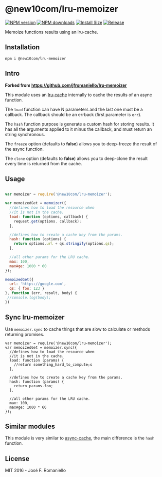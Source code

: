 # @new10com/lru-memoizer

[![NPM version][npm-image]][npm-url]
[![NPM downloads][download-image]][npm-url]
[![Install Size][install-size-image]][install-size-url]
[![Release][release-image]][release-url]

[npm-image]: https://img.shields.io/npm/v/@new10com/lru-memoizer.svg
[npm-url]: https://www.npmjs.org/package/@new10com/lru-memoizer
[download-image]: https://img.shields.io/npm/dm/@new10com/lru-memoizer.svg
[install-size-image]: https://packagephobia.now.sh/badge?p=@new10com/lru-memoizer
[install-size-url]: https://packagephobia.now.sh/result?p=@new10com/lru-memoizer
[release-image]: https://img.shields.io/github/release/new10com/lru-memoizer.svg
[release-url]: https://github.com/new10com/lru-memoizer/releases/latest

Memoize functions results using an lru-cache.

## Installation

```
npm i @new10com/lru-memoizer
```

## Intro

**Forked from https://github.com/jfromaniello/lru-memoizer**

This module uses an [lru-cache](https://github.com/isaacs/node-lru-cache) internally to cache the results of an async function.

The `load` function can have N parameters and the last one must be a callback. The callback should be an errback (first parameter is `err`).

The `hash` function purpose is generate a custom hash for storing results. It has all the arguments applied to it minus the callback, and must return an string synchronous.

The `freeze` option (defaults to **false**) allows you to deep-freeze the result of the async function.

The `clone` option (defaults to **false**) allows you to deep-clone the result every time is returned from the cache.

## Usage

```javascript

var memoizer = require('@new10com/lru-memoizer');

var memoizedGet = memoizer({
  //defines how to load the resource when
  //it is not in the cache.
  load: function (options, callback) {
    request.get(options, callback);
  },

  //defines how to create a cache key from the params.
  hash: function (options) {
    return options.url + qs.stringify(options.qs);
  },

  //all other params for the LRU cache.
  max: 100,
  maxAge: 1000 * 60
});

memoizedGet({
  url: 'https://google.com',
  qs: { foo: 123 }
}, function (err, result, body) {
 //console.log(body);
})

```

## Sync lru-memoizer

Use `memoizer.sync` to cache things that are slow to calculate or methods returning promises.

```
var memoizer = require('@new10com/lru-memoizer');
var memoizedGet = memoizer.sync({
  //defines how to load the resource when
  //it is not in the cache.
  load: function (params) {
    //return something_hard_to_compute;s
  },

  //defines how to create a cache key from the params.
  hash: function (params) {
    return params.foo;
  },

  //all other params for the LRU cache.
  max: 100,
  maxAge: 1000 * 60
});
```

## Similar modules

This module is very similar to [async-cache](https://github.com/isaacs/async-cache), the main difference is the `hash` function.

## License

MIT 2016 - José F. Romaniello
